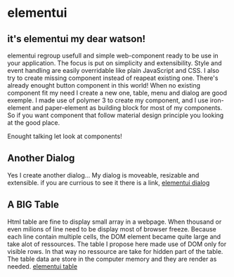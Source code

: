 # elementui
## it's elementui my dear watson!

elementui regroup usefull and simple web-component ready to be use in your application. The focus is put on simplicity and extensibility. Style and event handling are easily overridable like plain JavaScript and CSS. I also try to create missing component instead of reapeat existing one. There's already enought button component in this world! When no existing component fit my need I create a new one, table, menu and dialog are good exemple. I made use of polymer 3 to create my component, and I use iron-element and paper-element as building block for most of my components. So if you want component that follow material design principle you looking at the good place.

Enought talking let look at components!

## Another Dialog
Yes I create another dialog... My dialog is moveable, resizable and extensible. if you are currious to see it there is a link,
[elementui dialog](https://www.globular.app/?page=elementui,section=elementui_dialog)

## A BIG Table
Html table are fine to display small array in a webpage. When thousand or even milions of line need to be display most of browser freeze. Because each line contain multiple cells, the DOM element became quite large and take alot of ressources. The table I propose here made use of DOM only for visible rows. In that way no ressource are take for hidden part of the table. The table data are store in the computer memory and they are render as needed.
[elementui table](https://www.globular.app/?page=elementui,section=elementui_table)

